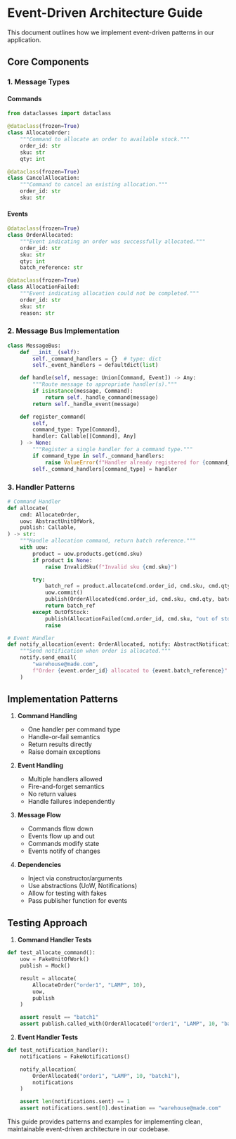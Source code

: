 # Event-Driven Architecture Guide

This document outlines how we implement event-driven patterns in our application.

## Core Components

### 1. Message Types

#### Commands

```python
from dataclasses import dataclass

@dataclass(frozen=True)
class AllocateOrder:
    """Command to allocate an order to available stock."""
    order_id: str
    sku: str
    qty: int

@dataclass(frozen=True)
class CancelAllocation:
    """Command to cancel an existing allocation."""
    order_id: str
    sku: str
```

#### Events

```python
@dataclass(frozen=True)
class OrderAllocated:
    """Event indicating an order was successfully allocated."""
    order_id: str
    sku: str
    qty: int
    batch_reference: str

@dataclass(frozen=True)
class AllocationFailed:
    """Event indicating allocation could not be completed."""
    order_id: str
    sku: str
    reason: str
```

### 2. Message Bus Implementation

```python
class MessageBus:
    def __init__(self):
        self._command_handlers = {}  # type: dict
        self._event_handlers = defaultdict(list)

    def handle(self, message: Union[Command, Event]) -> Any:
        """Route message to appropriate handler(s)."""
        if isinstance(message, Command):
            return self._handle_command(message)
        return self._handle_event(message)

    def register_command(
        self,
        command_type: Type[Command],
        handler: Callable[[Command], Any]
    ) -> None:
        """Register a single handler for a command type."""
        if command_type in self._command_handlers:
            raise ValueError(f"Handler already registered for {command_type}")
        self._command_handlers[command_type] = handler
```

### 3. Handler Patterns

```python
# Command Handler
def allocate(
    cmd: AllocateOrder,
    uow: AbstractUnitOfWork,
    publish: Callable,
) -> str:
    """Handle allocation command, return batch reference."""
    with uow:
        product = uow.products.get(cmd.sku)
        if product is None:
            raise InvalidSku(f"Invalid sku {cmd.sku}")

        try:
            batch_ref = product.allocate(cmd.order_id, cmd.sku, cmd.qty)
            uow.commit()
            publish(OrderAllocated(cmd.order_id, cmd.sku, cmd.qty, batch_ref))
            return batch_ref
        except OutOfStock:
            publish(AllocationFailed(cmd.order_id, cmd.sku, "out of stock"))
            raise

# Event Handler
def notify_allocation(event: OrderAllocated, notify: AbstractNotifications) -> None:
    """Send notification when order is allocated."""
    notify.send_email(
        "warehouse@made.com",
        f"Order {event.order_id} allocated to {event.batch_reference}"
    )
```

## Implementation Patterns

1. **Command Handling**
   - One handler per command type
   - Handle-or-fail semantics
   - Return results directly
   - Raise domain exceptions

2. **Event Handling**
   - Multiple handlers allowed
   - Fire-and-forget semantics
   - No return values
   - Handle failures independently

3. **Message Flow**
   - Commands flow down
   - Events flow up and out
   - Commands modify state
   - Events notify of changes

4. **Dependencies**
   - Inject via constructor/arguments
   - Use abstractions (UoW, Notifications)
   - Allow for testing with fakes
   - Pass publisher function for events

## Testing Approach

1. **Command Handler Tests**

```python
def test_allocate_command():
    uow = FakeUnitOfWork()
    publish = Mock()

    result = allocate(
        AllocateOrder("order1", "LAMP", 10),
        uow,
        publish
    )

    assert result == "batch1"
    assert publish.called_with(OrderAllocated("order1", "LAMP", 10, "batch1"))
```

2. **Event Handler Tests**

```python
def test_notification_handler():
    notifications = FakeNotifications()

    notify_allocation(
        OrderAllocated("order1", "LAMP", 10, "batch1"),
        notifications
    )

    assert len(notifications.sent) == 1
    assert notifications.sent[0].destination == "warehouse@made.com"
```

This guide provides patterns and examples for implementing clean, maintainable event-driven architecture in our codebase.
